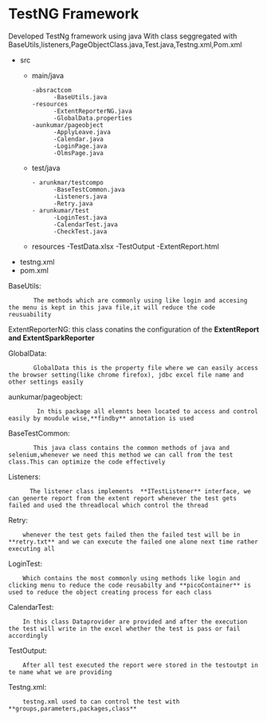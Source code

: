 # TestNG Framework
Developed TestNg framework using java With class seggregated with BaseUtils,listeners,PageObjectClass.java,Test.java,Testng.xml,Pom.xml

- src
  - main/java
    
        -absractcom
              -BaseUtils.java
        -resources
              -ExtentReporterNG.java
              -GlobalData.properties
        -aunkumar/pageobject
              -ApplyLeave.java
              -Calendar.java
              -LoginPage.java
              -OlmsPage.java
  - test/java

        - arunkmar/testcompo
              -BaseTestCommon.java
              -Listeners.java
              -Retry.java
        - arunkumar/test
              -LoginTest.java
              -CalendarTest.java
              -CheckTest.java
  - resources
        -TestData.xlsx
  -TestOutput
       -ExtentReport.html
- testng.xml
- pom.xml

  
BaseUtils:

           The methods which are commonly using like login and accesing the menu is kept in this java file,it will reduce the code reusuability
           
ExtentReporterNG:
           this class conatins the configuration of the **ExtentReport and ExtentSparkReporter** 

GlobalData:

           GlobalData this is the property file where we can easily access the browser setting(like chrome firefox), jdbc excel file name and other settings easily 

aunkumar/pageobject:

            In this package all elemnts been located to access and control easily by moudule wise,**findby** annotation is used

BaseTestCommon:

           This java class contains the common methods of java and selenium,whenever we need this method we can call from the test class.This can optimize the code effectively

Listeners:

          The listener class implements  **ITestListener** interface, we can generte report from the extent report whenever the test gets failed and used the threadlocal which control the thread

Retry:

        whenever the test gets failed then the failed test will be in **retry.txt** and we can execute the failed one alone next time rather executing all

LoginTest:

        Which contains the most commonly using methods like login and clicking menu to reduce the code reusabilty and **picoContainer** is used to reduce the object creating process for each class

CalendarTest:

        In this class Dataprovider are provided and after the execution the test will write in the excel whether the test is pass or fail accordingly 

TestOutput:

        After all test executed the report were stored in the testoutpt in te name what we are providing

Testng.xml:

        testng.xml used to can control the test with **groups,parameters,packages,class**
     


